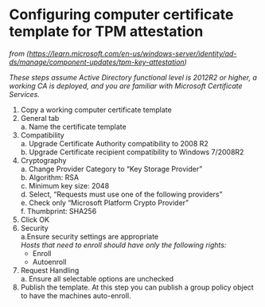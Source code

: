 # Configuring computer certificate template for TPM attestation  
_from (https://learn.microsoft.com/en-us/windows-server/identity/ad-ds/manage/component-updates/tpm-key-attestation)_  
  
*These steps assume Active Directory functional level is 2012R2 or higher, a working CA is deployed, and you are familiar with Microsoft Certificate Services.*  
1. Copy a working computer certificate template  
2. General tab  
  a. Name the certificate template  
3. Compatibility  
  a. Upgrade Certificate Authority compatibility to 2008 R2  
  b. Upgrade Certificate recipient compatibility to Windows 7/2008R2  
4. Cryptography  
  a. Change Provider Category to “Key Storage Provider”  
  b. Algorithm: RSA  
  c. Minimum key size: 2048  
  d. Select, “Requests must use one of the following providers”  
  e. Check only “Microsoft Platform Crypto Provider”  
  f. Thumbprint: SHA256  
5. Click OK  
6. Security  
  a.Ensure security settings are appropriate  
    *Hosts that need to enroll should have only the following rights:*  
      - Enroll  
      - Autoenroll  
7. Request Handling  
  a. Ensure all selectable options are unchecked  
8. Publish the template.  At this step you can publish a group policy object to have the machines auto-enroll.  
